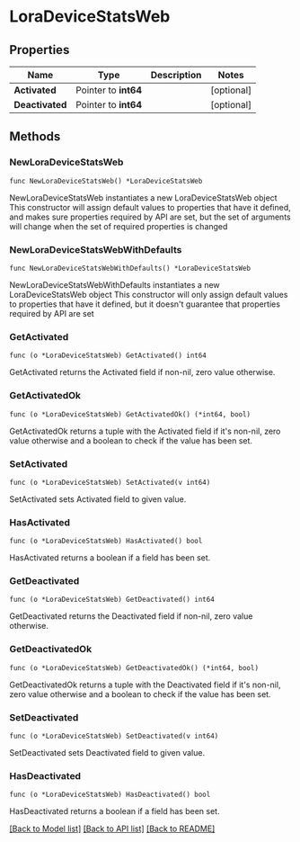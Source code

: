 # LoraDeviceStatsWeb

## Properties

Name | Type | Description | Notes
------------ | ------------- | ------------- | -------------
**Activated** | Pointer to **int64** |  | [optional] 
**Deactivated** | Pointer to **int64** |  | [optional] 

## Methods

### NewLoraDeviceStatsWeb

`func NewLoraDeviceStatsWeb() *LoraDeviceStatsWeb`

NewLoraDeviceStatsWeb instantiates a new LoraDeviceStatsWeb object
This constructor will assign default values to properties that have it defined,
and makes sure properties required by API are set, but the set of arguments
will change when the set of required properties is changed

### NewLoraDeviceStatsWebWithDefaults

`func NewLoraDeviceStatsWebWithDefaults() *LoraDeviceStatsWeb`

NewLoraDeviceStatsWebWithDefaults instantiates a new LoraDeviceStatsWeb object
This constructor will only assign default values to properties that have it defined,
but it doesn't guarantee that properties required by API are set

### GetActivated

`func (o *LoraDeviceStatsWeb) GetActivated() int64`

GetActivated returns the Activated field if non-nil, zero value otherwise.

### GetActivatedOk

`func (o *LoraDeviceStatsWeb) GetActivatedOk() (*int64, bool)`

GetActivatedOk returns a tuple with the Activated field if it's non-nil, zero value otherwise
and a boolean to check if the value has been set.

### SetActivated

`func (o *LoraDeviceStatsWeb) SetActivated(v int64)`

SetActivated sets Activated field to given value.

### HasActivated

`func (o *LoraDeviceStatsWeb) HasActivated() bool`

HasActivated returns a boolean if a field has been set.

### GetDeactivated

`func (o *LoraDeviceStatsWeb) GetDeactivated() int64`

GetDeactivated returns the Deactivated field if non-nil, zero value otherwise.

### GetDeactivatedOk

`func (o *LoraDeviceStatsWeb) GetDeactivatedOk() (*int64, bool)`

GetDeactivatedOk returns a tuple with the Deactivated field if it's non-nil, zero value otherwise
and a boolean to check if the value has been set.

### SetDeactivated

`func (o *LoraDeviceStatsWeb) SetDeactivated(v int64)`

SetDeactivated sets Deactivated field to given value.

### HasDeactivated

`func (o *LoraDeviceStatsWeb) HasDeactivated() bool`

HasDeactivated returns a boolean if a field has been set.


[[Back to Model list]](../README.md#documentation-for-models) [[Back to API list]](../README.md#documentation-for-api-endpoints) [[Back to README]](../README.md)


